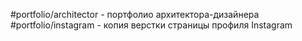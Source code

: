 #portfolio/architector - портфолио архитектора-дизайнера
#portfolio/instagram - копия верстки страницы профиля Instagram
